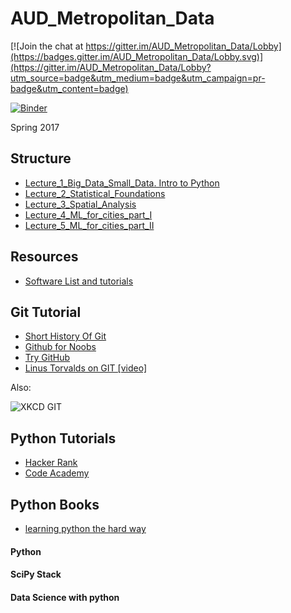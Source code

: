 # AUD_Metropolitan_Data

[![Join the chat at https://gitter.im/AUD_Metropolitan_Data/Lobby](https://badges.gitter.im/AUD_Metropolitan_Data/Lobby.svg)](https://gitter.im/AUD_Metropolitan_Data/Lobby?utm_source=badge&utm_medium=badge&utm_campaign=pr-badge&utm_content=badge)

[![Binder](http://mybinder.org/badge.svg)](http://mybinder.org:/repo/casyfill/aud_metropolitan_data)



Spring 2017

## Structure

- [Lecture_1_Big_Data_Small_Data. Intro to Python](l1/)
- [Lecture_2_Statistical_Foundations](l2/)
- [Lecture_3_Spatial_Analysis](l3/)
- [Lecture_4_ML_for_cities_part_I](l4/)
- [Lecture_5_ML_for_cities_part_II](l5/)

## Resources

- [Software List and tutorials](https://docs.google.com/document/d/1qyW_8b64FTLVSBUnisqldn3X2agCcxXVTzfXyZoftxY/edit?usp=sharing)

## Git Tutorial

- [Short History Of Git](https://git-scm.com/book/en/v2/Getting-Started-A-Short-History-of-Git)
- [Github for Noobs](https://www.youtube.com/watch?v=1h9_cB9mPT8)
- [Try GitHub](try.github.io)
- [Linus Torvalds on GIT [video]](https://www.youtube.com/watch?v=4XpnKHJAok8)

Also:

![XKCD GIT](https://imgs.xkcd.com/comics/git.png)

## Python Tutorials

- [Hacker Rank]()
- [Code Academy]()

## Python Books
- [learning python the hard way](https://learnpythonthehardway.org/book/ex1.html)

#### Python

#### SciPy Stack


#### Data Science with python
